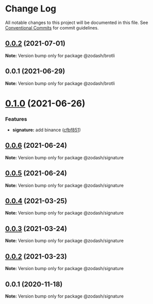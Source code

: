 # Change Log

All notable changes to this project will be documented in this file.
See [Conventional Commits](https://conventionalcommits.org) for commit guidelines.

## [0.0.2](https://github.com/zcorky/zodash/compare/@zodash/brotli@0.0.1...@zodash/brotli@0.0.2) (2021-07-01)

**Note:** Version bump only for package @zodash/brotli





## 0.0.1 (2021-06-29)

**Note:** Version bump only for package @zodash/brotli





# [0.1.0](https://github.com/zcorky/zodash/compare/@zodash/signature@0.0.6...@zodash/signature@0.1.0) (2021-06-26)

### Features

- **signature:** add binance ([cfbf851](https://github.com/zcorky/zodash/commit/cfbf85132cf62fe5ef4a3dec676f04bbb7025d52))

## [0.0.6](https://github.com/zcorky/zodash/compare/@zodash/signature@0.0.5...@zodash/signature@0.0.6) (2021-06-24)

**Note:** Version bump only for package @zodash/signature

## [0.0.5](https://github.com/zcorky/zodash/compare/@zodash/signature@0.0.4...@zodash/signature@0.0.5) (2021-06-24)

**Note:** Version bump only for package @zodash/signature

## [0.0.4](https://github.com/zcorky/zodash/compare/@zodash/signature@0.0.3...@zodash/signature@0.0.4) (2021-03-25)

**Note:** Version bump only for package @zodash/signature

## [0.0.3](https://github.com/zcorky/zodash/compare/@zodash/signature@0.0.2...@zodash/signature@0.0.3) (2021-03-24)

**Note:** Version bump only for package @zodash/signature

## [0.0.2](https://github.com/zcorky/zodash/compare/@zodash/signature@0.0.1...@zodash/signature@0.0.2) (2021-03-23)

**Note:** Version bump only for package @zodash/signature

## 0.0.1 (2020-11-18)

**Note:** Version bump only for package @zodash/signature
